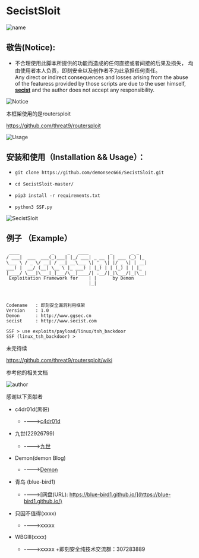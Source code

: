 # SecistSloit 
![name](https://img.shields.io/badge/Name-SecistSloit-orange.svg)

## 敬告(Notice):

+ 不合理使用此脚本所提供的功能而造成的任何直接或者间接的后果及损失，  均由使用者本人负责，即刻安全以及创作者不为此承担任何责任。
 </br>Any direct or indirect consequences and losses arising from the abuse of the featuress provided by those scripts are due to the user himself, <b>[secist](www.secist.com)</b> and the author does not accept any responsibility.
 
![Notice](https://img.shields.io/badge/%E8%AD%A6%E5%91%8A-%E7%89%B9%E6%AD%A4%E8%AF%B4%E6%98%8E-red.svg)

本框架使用的是routersploit

https://github.com/threat9/routersploit

![Usage](https://img.shields.io/badge/%E5%AE%89%E8%A3%85-%E4%BD%BF%E7%94%A8-green.svg)

## 安装和使用（Installation && Usage）：

- ```git clone https://github.com/demonsec666/SecistSloit.git```

- ```cd SecistSloit-master/```

- ```pip3 install -r requirements.txt```

- ```python3 SSF.py```


![SecistSloit](https://img.shields.io/badge/SecistSloit-%E6%A1%86%E6%9E%B6-green.svg)

## 例子 （Example）
```
 ____            _     _   ____        _       _ _
/ ___|  ___  ___(_)___| |_/ ___| _ __ | | ___ (_) |_
\___ \ / _ \/ __| / __| __\___ \| '_ \| |/ _ \| | __|
___) |  __/ (__| \__ \ |_ ___) | |_) | | (_) | | |_
|____/ \___|\___|_|___/\__|____/| .__/|_|\___/|_|\__|
 Exploitation Framework for    | |      by Demon
                               |_|



Codename   : 即刻安全漏洞利用框架
Version    : 1.0
Demon      : http://www.ggsec.cn
secist     : http://www.secist.com

SSF > use exploits/payload/linux/tsh_backdoor
SSF (linux_tsh_backdoor) > 
```

未完待续

https://github.com/threat9/routersploit/wiki

参考他的相关文档

![author](https://img.shields.io/badge/%E6%84%9F%E8%B0%A2%E4%BB%A5%E4%B8%8B-%E4%BD%9C%E8%80%85-green.svg)

感谢以下贡献者

+ c4dr01d(黑哥)
    + ---->[c4dr01d](https://github.com/c4dr01d)
+ 九世(22926799)
    + ---->[九世](https://422926799.github.io/)
+ Demon(demon Blog) 
    + ---->[Demon](www.ggsec.cn)
+ 青鸟 (blue-bird1)   
    + ---->[网盘(URL): https://blue-bird1.github.io/](https://blue-bird1.github.io/)
+ 只因不值得(xxxx)
    + ---->xxxxx

+ WBGlIl(xxxx)
    + ---->xxxxx
+即刻安全纯技术交流群：307283889
